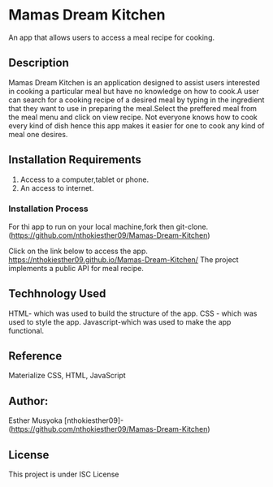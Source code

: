# Mamas Dream Kitchen
An app that allows users to access a meal recipe for cooking. 
## Description
Mamas Dream Kitchen is an application designed to assist users interested in cooking a particular meal but have no knowledge on how to cook.A user can search for a cooking recipe of a desired meal by typing in the ingredient that they want to use in preparing the meal.Select the preffered meal from the meal menu and click on view recipe. Not everyone knows how to cook every kind of dish hence this app makes it easier for one to cook any kind of meal one desires.

## Installation Requirements
1. Access to a computer,tablet or phone.
2. An access to internet.

### Installation Process
For thi app to run on your local machine,fork then git-clone.
(https://github.com/nthokiesther09/Mamas-Dream-Kitchen)

Click on the link below to access the app.
https://nthokiesther09.github.io/Mamas-Dream-Kitchen/
The project implements a public API for meal recipe.

## Techhnology Used
HTML- which was used to build the structure of the app. CSS - which was used to style the app. Javascript-which was used to make the app functional.

## Reference
Materialize CSS, HTML, JavaScript

## Author:
Esther Musyoka [nthokiesther09]-(https://github.com/nthokiesther09/Mamas-Dream-Kitchen)

## License
This project is under ISC License